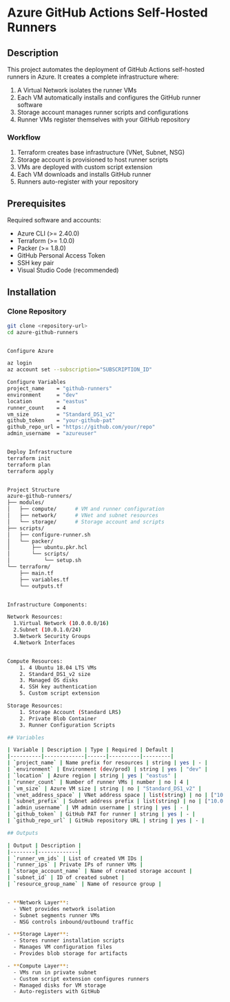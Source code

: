 # Azure GitHub Actions Self-Hosted Runners

## Description
This project automates the deployment of GitHub Actions self-hosted runners in Azure. It creates a complete infrastructure where:

1. A Virtual Network isolates the runner VMs
2. Each VM automatically installs and configures the GitHub runner software
3. Storage account manages runner scripts and configurations
4. Runner VMs register themselves with your GitHub repository

### Workflow

1. Terraform creates base infrastructure (VNet, Subnet, NSG)
2. Storage account is provisioned to host runner scripts
3. VMs are deployed with custom script extension
4. Each VM downloads and installs GitHub runner
5. Runners auto-register with your repository

## Prerequisites

Required software and accounts:
- Azure CLI (>= 2.40.0)
- Terraform (>= 1.0.0)
- Packer (>= 1.8.0)
- GitHub Personal Access Token
- SSH key pair
- Visual Studio Code (recommended)

## Installation

### Clone Repository
```bash
git clone <repository-url>
cd azure-github-runners


Configure Azure

az login
az account set --subscription="SUBSCRIPTION_ID"

Configure Variables
project_name    = "github-runners"
environment     = "dev"
location        = "eastus"
runner_count    = 4
vm_size         = "Standard_DS1_v2"
github_token    = "your-github-pat"
github_repo_url = "https://github.com/your/repo"
admin_username  = "azureuser"


Deploy Infrastructure
terraform init
terraform plan
terraform apply


Project Structure
azure-github-runners/
├── modules/
│   ├── compute/      # VM and runner configuration
│   ├── network/      # VNet and subnet resources
│   └── storage/      # Storage account and scripts
├── scripts/
│   ├── configure-runner.sh
│   └── packer/
│       ├── ubuntu.pkr.hcl
│       └── scripts/
│           └── setup.sh
└── terraform/
    ├── main.tf
    ├── variables.tf
    └── outputs.tf


Infrastructure Components:

Network Resources:
  1.Virtual Network (10.0.0.0/16)
  2.Subnet (10.0.1.0/24)
  3.Network Security Groups
  4.Network Interfaces


Compute Resources:
    1. 4 Ubuntu 18.04 LTS VMs
    2. Standard_DS1_v2 size
    3. Managed OS disks
    4. SSH key authentication
    5. Custom script extension

Storage Resources:
    1. Storage Account (Standard LRS)
    2. Private Blob Container
    3. Runner Configuration Scripts

## Variables

| Variable | Description | Type | Required | Default |
|----------|-------------|------|----------|---------|
| `project_name` | Name prefix for resources | string | yes | - |
| `environment` | Environment (dev/prod) | string | yes | "dev" |
| `location` | Azure region | string | yes | "eastus" |
| `runner_count` | Number of runner VMs | number | no | 4 |
| `vm_size` | Azure VM size | string | no | "Standard_DS1_v2" |
| `vnet_address_space` | VNet address space | list(string) | no | ["10.0.0.0/16"] |
| `subnet_prefix` | Subnet address prefix | list(string) | no | ["10.0.1.0/24"] |
| `admin_username` | VM admin username | string | yes | - |
| `github_token` | GitHub PAT for runner | string | yes | - |
| `github_repo_url` | GitHub repository URL | string | yes | - |

## Outputs

| Output | Description |
|--------|-------------|
| `runner_vm_ids` | List of created VM IDs |
| `runner_ips` | Private IPs of runner VMs |
| `storage_account_name` | Name of created storage account |
| `subnet_id` | ID of created subnet |
| `resource_group_name` | Name of resource group |


- **Network Layer**:
  - VNet provides network isolation
  - Subnet segments runner VMs
  - NSG controls inbound/outbound traffic

- **Storage Layer**:
  - Stores runner installation scripts
  - Manages VM configuration files
  - Provides blob storage for artifacts

- **Compute Layer**:
  - VMs run in private subnet
  - Custom script extension configures runners
  - Managed disks for VM storage
  - Auto-registers with GitHub